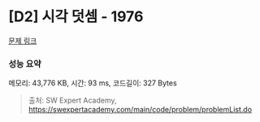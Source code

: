 # [D2] 시각 덧셈 - 1976 

[문제 링크](https://swexpertacademy.com/main/code/problem/problemDetail.do?contestProbId=AV5PttaaAZIDFAUq) 

### 성능 요약

메모리: 43,776 KB, 시간: 93 ms, 코드길이: 327 Bytes



> 출처: SW Expert Academy, https://swexpertacademy.com/main/code/problem/problemList.do